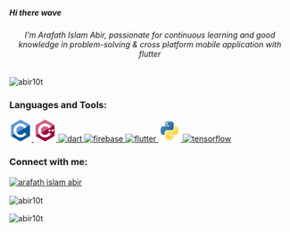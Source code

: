 <h5>Hi there wave</h5>
<h6 align="center">I'm Arafath Islam Abir, passionate for continuous learning and good knowledge in problem-solving & cross platform mobile application with flutter</h6>

<p align="left"> <img src="https://komarev.com/ghpvc/?username=abir10t&label=Profile%20views&color=0e75b6&style=flat" alt="abir10t" /> </p>



<h3 align="left">Languages and Tools:</h3>
<p align="left"> <a href="https://www.cprogramming.com/" target="_blank" rel="noreferrer"> <img src="https://raw.githubusercontent.com/devicons/devicon/master/icons/c/c-original.svg" alt="c" width="40" height="40"/> </a> <a href="https://www.w3schools.com/cpp/" target="_blank" rel="noreferrer"> <img src="https://raw.githubusercontent.com/devicons/devicon/master/icons/cplusplus/cplusplus-original.svg" alt="cplusplus" width="40" height="40"/> </a> <a href="https://dart.dev" target="_blank" rel="noreferrer"> <img src="https://www.vectorlogo.zone/logos/dartlang/dartlang-icon.svg" alt="dart" width="40" height="40"/> </a> <a href="https://firebase.google.com/" target="_blank" rel="noreferrer"> <img src="https://www.vectorlogo.zone/logos/firebase/firebase-icon.svg" alt="firebase" width="40" height="40"/> </a> <a href="https://flutter.dev" target="_blank" rel="noreferrer"> <img src="https://www.vectorlogo.zone/logos/flutterio/flutterio-icon.svg" alt="flutter" width="40" height="40"/> </a> <a href="https://www.python.org" target="_blank" rel="noreferrer"> <img src="https://raw.githubusercontent.com/devicons/devicon/master/icons/python/python-original.svg" alt="python" width="40" height="40"/> </a>  <a href="https://www.tensorflow.org" target="_blank" rel="noreferrer"> <img src="https://www.vectorlogo.zone/logos/tensorflow/tensorflow-icon.svg" alt="tensorflow" width="40" height="40"/> </a> </p>

<h3 align="left">Connect with me:</h3>

<p align="left">
<a href="https://linkedin.com/in/arafath islam abir" target="blank"><img align="center" src="https://raw.githubusercontent.com/rahuldkjain/github-profile-readme-generator/master/src/images/icons/Social/linked-in-alt.svg" alt="arafath islam abir" height="30" width="40" /></a>
</p>

<p><img align="center" src="https://github-readme-stats.vercel.app/api/top-langs?username=abir10t&show_icons=true&locale=en&layout=compact" alt="abir10t" /></p>

<p><img align="center" src="https://github-readme-streak-stats.herokuapp.com/?user=abir10t&" alt="abir10t" /></p>
